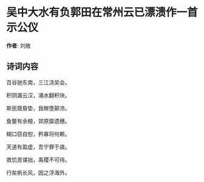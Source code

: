 # 吴中大水有负郭田在常州云已漂溃作一首示公仪

**作者**: 刘敞

## 诗词内容

百谷驰东南，三江浇吴会。

积阴漏云汉，涌水翻积块。

斯民既昏垫，我稼堕颠沛。

鱼鳖有余粮，郊原靡遗穗。

糊口窃自恕，矜寡将何赖。

天道有盈虚，吾宁罪于歳。

救饥苦谋拙，禹稷不可待。

行矣帆长风，因之浮海外。

